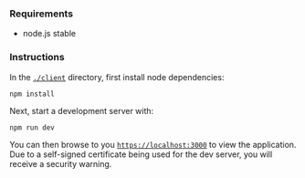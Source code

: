 ### Requirements

- node.js stable


### Instructions

In the [`./client`](./client) directory, first install node dependencies:


```
npm install
```

Next, start a development server with:

```
npm run dev
```

You can then browse to you [`https://localhost:3000`](https://localhost:3000) to view the application.
Due to a self-signed certificate being used for the dev server, you will receive a security warning.